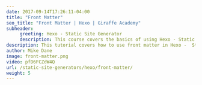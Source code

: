 ```yaml
---
date: 2017-09-14T17:26:11-04:00
title: "Front Matter"
seo_title: "Front Matter | Hexo | Giraffe Academy"
subheader:
     greeting: Hexo - Static Site Generator
     description: This course covers the basics of using Hexo - Static Site Generator. Work your way through the articles and we'll teach you everything you need to know to create a professional and scalable website or blog!
description: This tutorial covers how to use front matter in Hexo -  Static Site Generator.
author: Mike Dane
image: front-matter.png
video: pfD6FCZdW4Q
url: /static-site-generators/hexo/front-matter/
weight: 5
---
```

